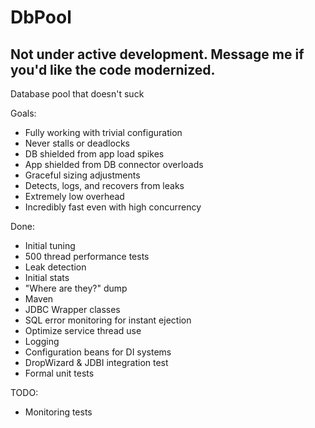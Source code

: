 # DbPool

Not under active development.  Message me if you'd like the code modernized.
------------

Database pool that doesn't suck

Goals:
- Fully working with trivial configuration
- Never stalls or deadlocks
- DB shielded from app load spikes
- App shielded from DB connector overloads
- Graceful sizing adjustments
- Detects, logs, and recovers from leaks
- Extremely low overhead
- Incredibly fast even with high concurrency


Done:
- Initial tuning
- 500 thread performance tests
- Leak detection
- Initial stats
- "Where are they?" dump
- Maven
- JDBC Wrapper classes
- SQL error monitoring for instant ejection
- Optimize service thread use
- Logging
- Configuration beans for DI systems
- DropWizard & JDBI integration test
- Formal unit tests

TODO:
- Monitoring tests

